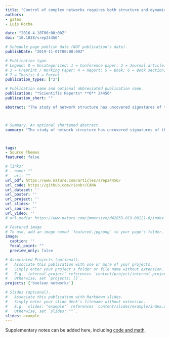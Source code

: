 ```yaml
---
title: "Control of complex networks requires both structure and dynamics"
authors:
- gates
- Luis Rocha

date: "2016-4-18T00:00:00Z"
doi: "10.1038/srep24456"

# Schedule page publish date (NOT publication's date).
publishDate: "2019-11-01T00:00:00Z"

# Publication type.
# Legend: 0 = Uncategorized; 1 = Conference paper; 2 = Journal article;
# 3 = Preprint / Working Paper; 4 = Report; 5 = Book; 6 = Book section;
# 7 = Thesis; 8 = Patent
publication_types: ["2"]

# Publication name and optional abbreviated publication name.
publication: "*Scientific Reports* **6** 24456"
publication_short: ""

abstract: "The study of network structure has uncovered signatures of the organization of complex systems. However, there is also a need to understand how to control them; for example, identifying strategies to revert a diseased cell to a healthy state, or a mature cell to a pluripotent state. Two recent methodologies suggest that the controllability of complex systems can be predicted solely from the graph of interactions between variables, without considering their dynamics: structural controllability and minimum dominating sets. We demonstrate that such structure-only methods fail to characterize controllability when dynamics are introduced. We study Boolean network ensembles of network motifs as well as three models of biochemical regulation: the segment polarity network in Drosophila melanogaster, the cell cycle of budding yeast Saccharomyces cerevisiae and the floral organ arrangement in Arabidopsis thaliana. We demonstrate that structure-only methods both undershoot and overshoot the number and which sets of critical variables best control the dynamics of these models, highlighting the importance of the actual system dynamics in determining control. Our analysis further shows that the logic of automata transition functions, namely how canalizing they are, plays an important role in the extent to which structure predicts dynamics."



# Summary. An optional shortened abstract.
summary: "The study of network structure has uncovered signatures of the organization of complex systems.  Using Boolean network ensembles, we demonstrate that structure-only methods both undershoot and overshoot the number and which sets of critical variables best control the dynamics of these models, highlighting the importance of the actual system dynamics in determining control. Our analysis further shows that the logic of automata transition functions, namely how canalizing they are, plays an important role in the extent to which structure predicts dynamics."



tags:
- Source Themes
featured: false

# links:
# - name: ""
#   url: ""
url_pdf: https://www.nature.com/articles/srep24456/
url_code: https://github.com/rionbr/CANA
url_dataset: ''
url_poster: ''
url_project: ''
url_slides: ''
url_source: ''
url_video: ''
# url_media: https://www.nature.com/immersive/d42859-019-00121-0/index.html

# Featured image
# To use, add an image named `featured.jpg/png` to your page's folder. 
image:
  caption: ''
  focal_point: ""
  preview_only: false

# Associated Projects (optional).
#   Associate this publication with one or more of your projects.
#   Simply enter your project's folder or file name without extension.
#   E.g. `internal-project` references `content/project/internal-project/index.md`.
#   Otherwise, set `projects: []`.
projects: ['boolean networks']

# Slides (optional).
#   Associate this publication with Markdown slides.
#   Simply enter your slide deck's filename without extension.
#   E.g. `slides: "example"` references `content/slides/example/index.md`.
#   Otherwise, set `slides: ""`.
slides: example
---
```


Supplementary notes can be added here, including [code and math](https://sourcethemes.com/academic/docs/writing-markdown-latex/).
